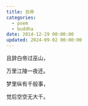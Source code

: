```yaml
---
title: 白帝
categories:
  - poem
  - buddha
date: 2014-12-29 00:00:00
updated: 2024-09-02 00:00:00
---
```


且辞白帝过巫山，

万里江陵一夜还。

梦里纵有千般事，

觉后空空无大千。